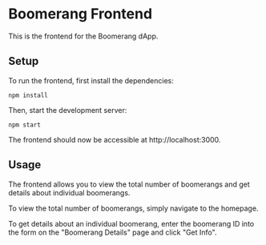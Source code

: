 # Boomerang Frontend

This is the frontend for the Boomerang dApp.

## Setup

To run the frontend, first install the dependencies:
```
npm install
```


Then, start the development server:

```
npm start
```


The frontend should now be accessible at http://localhost:3000.

## Usage

The frontend allows you to view the total number of boomerangs and get details about individual boomerangs.

To view the total number of boomerangs, simply navigate to the homepage.

To get details about an individual boomerang, enter the boomerang ID into the form on the "Boomerang Details" page and click "Get Info".
